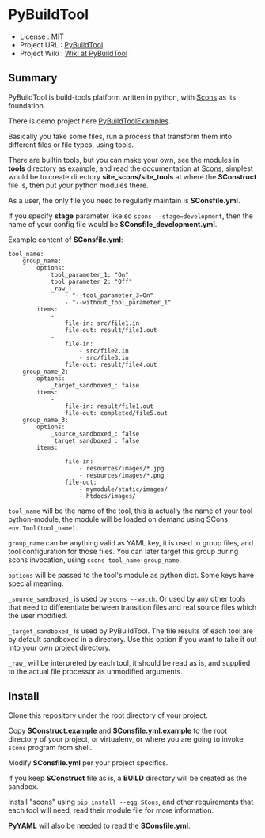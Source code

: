 PyBuildTool
===========

* License      : MIT
* Project URL  : [PyBuildTool][3]
* Project Wiki : [Wiki at PyBuildTool][4]

Summary
-------

PyBuildTool is build-tools platform written in python, with [Scons][1] as
its foundation.

There is demo project here [PyBuildToolExamples][2].

Basically you take some files, run a process that transform them into
different files or file types, using tools.

There are builtin tools, but you can make your own, see the modules in
**tools** directory as example, and read the documentation at [Scons][1],
simplest would be to create directory **site_scons/site_tools** at where the
**SConstruct** file is, then put your python modules there.

As a user, the only file you need to regularly maintain is **SConsfile.yml**.

If you specify **stage** parameter like so `scons --stage=development`, then
the name of your config file would be **SConsfile_development.yml**.

Example content of **SConsfile.yml**:

    tool_name:
        group_name:
            options:
                tool_parameter_1: "On"
                tool_parameter_2: "Off"
                _raw_:
                    - "--tool_parameter_3=On"
                    - "--without_tool_parameter_1"
            items:
                -
                    file-in: src/file1.in
                    file-out: result/file1.out
                -
                    file-in:
                        - src/file2.in
                        - src/file3.in
                    file-out: result/file4.out
        group_name_2:
            options:
                _target_sandboxed_: false
            items:
                -
                    file-in: result/file1.out
                    file-out: completed/file5.out
        group_name_3:
            options:
                _source_sandboxed_: false
                _target_sandboxed_: false
            items:
                -
                    file-in:
                        - resources/images/*.jpg
                        - resources/images/*.png
                    file-out:
                        - mymodule/static/images/
                        - htdocs/images/


`tool_name` will be the name of the tool, this is actually the name of
your tool python-module, the module will be loaded on demand using SCons
`env.Tool(tool_name)`.

`group_name` can be anything valid as YAML key, it is used to group files,
and tool configuration for those files. You can later target this group
during scons invocation, using `scons tool_name:group_name`.

`options` will be passed to the tool's module as python dict. Some keys have
special meaning.

`_source_sandboxed_` is used by `scons --watch`.
Or used by any other tools that need to differentiate between transition files
and real source files which the user modified.

`_target_sandboxed_` is used by PyBuildTool.
The file results of each tool are by default sandboxed in a directory. Use
this option if you want to take it out into your own project directory.

`_raw_` will be interpreted by each tool, it should be read as is, and
supplied to the actual file processor as unmodified arguments.


Install
-------

Clone this repository under the root directory of your project.

Copy **SConstruct.example** and **SConsfile.yml.example** to the root
directory of your project, or virtualenv, or where you are going to invoke
`scons` program from shell.

Modify **SConsfile.yml** per your project specifics.

If you keep **SConstruct** file as is, a **BUILD** directory will be created
as the sandbox.

Install "scons" using `pip install --egg SCons`, and other requirements that
each tool will need, read their module file for more information.

**PyYAML** will also be needed to read the **SConsfile.yml**.



[1]: http://www.scons.org
[2]: http://github.com/dozymoe/PyBuildToolExamples
[3]: http://github.com/dozymoe/PyBuildTool
[4]: http://github.com/dozymoe/PyBuildTool/wiki
